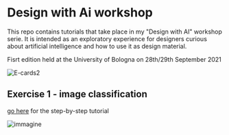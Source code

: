 # Design with Ai workshop
This repo contains tutorials that take place in my "Design with AI" workshop serie.
It is intended as an exploratory experience for designers curious about artificial intelligence and how to use it as design material.

Fisrt edition held at the University of Bologna on 28th/29th September 2021

![E-cards2](https://user-images.githubusercontent.com/6803317/135179875-31a4f53c-8df3-4b81-a079-4fddb2b05116.jpg)

## Exercise 1 - image classification 
[go here](https://github.com/andreacatta/design-with-AI-workshop/blob/main/exercise-1_image%20classifier/README.md) for the step-by-step tutorial

![immagine](https://user-images.githubusercontent.com/6803317/135180602-3f10b08e-691a-44e8-b47b-313cffdb6afc.png)
